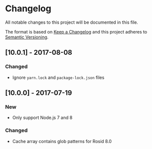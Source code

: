 # Changelog

All notable changes to this project will be documented in this file.

The format is based on [Keep a Changelog](http://keepachangelog.com/en/1.0.0/) and this project adheres to [Semantic Versioning](http://semver.org/spec/v2.0.0.html).

## [10.0.1] - 2017-08-08

### Changed

- Ignore `yarn.lock` and `package-lock.json` files

## [10.0.0] - 2017-07-19

### New

- Only support Node.js 7 and 8

### Changed

- Cache array contains glob patterns for Rosid 8.0